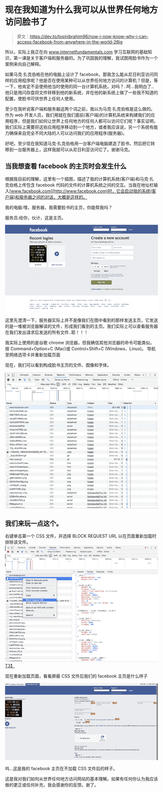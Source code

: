 # 现在我知道为什么我可以从世界任何地方访问脸书了

> 原文：<https://dev.to/tosinibrahim96/now-i-now-know-why-i-can-access-facebook-from-anywhere-in-the-world-26jg>

所以，实际上我正在向 www.internetfundamentals.com 学习互联网的基础知识，第一课是关于客户端和服务器的。为了巩固我的理解，我试图用脸书作为一个案例来向自己解释。

如果马克·扎克伯格在他的电脑上设计了 facebook，那我怎么能从尼日利亚访问同样的应用程序呢？他是否在使用某种可以从世界任何地方访问的计算机？但是，等一下，他肯定不会使用他当时使用的同一台计算机系统，对吗？..呵...我明白了..他只是用闪存盘将文件转移到他的新系统，并在他的新系统上做了一些我不知道的配置，使脸书可供世界上任何人使用。

至少在我听说客户端和服务器这两个词之前，我以为马克·扎克伯格是这么做的。作为 web 开发人员，我们用就在我们面前(客户端)的计算机系统来构建我们的应用程序，但是我们如何让世界上任何地方的任何人都可以访问它们呢？事实证明，我们实际上需要将这些应用程序移动到一个地方，或者我应该说，另一个系统有能力确保来自完全不同大陆的人可以访问我们的应用程序(服务器)。

好吧，至少现在我知道马克·扎克伯格用一台客户端电脑建造了脸书，然后把它转移到一台服务器上，这样我就可以从尼日利亚访问它了。谢谢马克。

## 当我想查看 facebook 的主页时会发生什么

根据我目前的理解，这里有一个插图，描述了我的计算机系统(客户端)和马克·扎克伯格上传包含 facebook 代码的文件的计算机系统之间的交互。当我在地址栏输入[www.facebook.com](http://www.facebook.com)时，它会启动我的系统(客户端)和服务器之间的对话，大概是这样的。

我的电脑:嘿，服务器，我需要脸书的主页，你能帮我吗？

服务员:给你，伙计，这是主页。

[![Facebook homepage](img/87070f445aa171227d747fff569b378d.png)](https://res.cloudinary.com/practicaldev/image/fetch/s--FLnNseDZ--/c_limit%2Cf_auto%2Cfl_progressive%2Cq_auto%2Cw_880/https://i.imgur.com/up5gY8p.png)

这里先澄清一下，服务器实际上并不是像我们在图中看到的那样发送主页，它发送的是一堆被浏览器解读的文件，形成我们看到的主页。我们实际上可以查看服务器在我们发出请求后发送的所有文件..耶！！！

我实际上使用的是谷歌 chrome 浏览器，但我确信其他浏览器的命令可能类似。
按 Command+Option+C (Mac)或 Control+Shift+C (Windows、Linux)。
导航至网络选项卡并重新加载页面

现在，我们可以看到构成脸书主页的文件、图像和字体。

[![Dev tools network tab](img/28db9c5060128256654414f01c1c67dc.png)](https://res.cloudinary.com/practicaldev/image/fetch/s--dvSPlZ9l--/c_limit%2Cf_auto%2Cfl_progressive%2Cq_auto%2Cw_880/https://i.imgur.com/rXscirD.png)

## 我们来玩一点这个。

右键单击第一个 CSS 文件，并选择 BLOCK REQUEST URL 以在页面重新加载时排除该文件。
[![Dev tools network tab](img/f5c0c1fb067d8fc14366793c3b0b300b.png)T3】](https://res.cloudinary.com/practicaldev/image/fetch/s--r_-hoYWT--/c_limit%2Cf_auto%2Cfl_progressive%2Cq_auto%2Cw_880/https://i.imgur.com/IMKcBrp.png)

现在重新加载页面，看看屏蔽 CSS 文件后我们的 facebook 主页是什么样子

[![Facebook page with only little CSS](img/ecc79b05f9892b47d1201d25eb6f8d13.png)](https://res.cloudinary.com/practicaldev/image/fetch/s--jkvnakPp--/c_limit%2Cf_auto%2Cfl_progressive%2Cq_auto%2Cw_880/https://i.imgur.com/96NS7WW.png)

呜...这是我的 facebook 主页在不加载 CSS 文件后的样子。

这是我对我们如何从世界任何地方访问网站的基本理解。如果有任何你认为我应该做的更正或任何补充，我会感谢你的反馈。谢了。